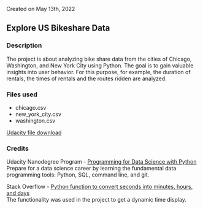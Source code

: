 Created on May 13th, 2022

## Explore US Bikeshare Data

### Description
The project is about analyzing bike share data from the cities of Chicago, Washington, and New York City using Python. The goal is to gain valuable insights into user behavior. For this purpose, for example, the duration of rentals, the times of rentals and the routes ridden are analyzed.

### Files used
* chicago.csv
* new_york_city.csv
* washington.csv

[Udacity file download](https://video.udacity-data.com/topher/2021/May/6094a7cc_all-project-files/all-project-files.zip)

### Credits
Udacity Nanodegree Program - [Programming for Data Science with Python](https://www.udacity.com/course/programming-for-data-science-nanodegree--nd104) <br>
Prepare for a data science career by learning the fundamental data programming tools: Python, SQL, command line, and git.

Stack Overflow - [Python function to convert seconds into minutes, hours, and days](https://stackoverflow.com/questions/4048651/python-function-to-convert-seconds-into-minutes-hours-and-days) <br>
The functionality was used in the project to get a dynamic time display.